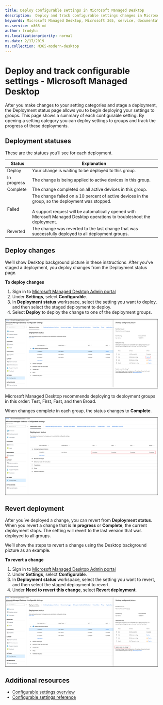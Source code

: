 ```yaml
---
title: Deploy configurable settings in Microsoft Managed Desktop
description:  Deploy and track configurable settings changes in Microsoft Managed Desktop.  
keywords: Microsoft Managed Desktop, Microsoft 365, service, documentation, deploy, staged deployment, configurable settings
ms.service: m365-md
author: trudyha
ms.localizationpriority: normal
ms.date: 2/17/2019
ms.collection: M365-modern-desktop
---
```


# Deploy and track configurable settings - Microsoft Managed Desktop

After you make changes to your setting categories and stage a deployment, the Deployment status page allows you to begin deploying your settings to groups. This page shows a summary of each configurable setting. By opening a setting category you can deploy settings to groups and track the progress of these deployments.

## Deployment statuses 

These are the statues you’ll see for each deployment.

Status	| Explanation 
--- | --- 
Deploy | Your change is waiting to be deployed to this group.
In progress | The change is being applied to active devices in this group. 
Complete | The change completed on all active devices in this group. 
Failed | The change failed on a 10 percent of active devices in the group, so the deployment was stopped.<br><br> A support request will be automatically opened with Microsoft Managed Desktop operations to troubleshoot the deployment. 
Reverted | The change was reverted to the last change that was successfully deployed to all deployment groups.

## Deploy changes

We’ll show Desktop background picture in these instructions. After you’ve staged a deployment, you deploy changes from the Deployment status page. 

**To deploy changes**

1. Sign in to [Microsoft Managed Desktop Admin portal](http://aka.ms/mwaasportal)
2. Under **Settings**, select **Configurable**.
3. In **Deployment status** workspace, select the setting you want to deploy, and then select the staged deployment to deploy.
4. Select **Deploy** to deploy the change to one of the deployment groups.

![Configurable settings deployment status overview](images/deploy-cs-overview.png)

Microsoft Managed Desktop recommends deploying to deployment groups in this order: Test, First, Fast, and then Broad. 

When changes complete in each group, the status changes to **Complete**.

![Configurable settings deployment complete](images/config-setting-complete.png)

## Revert deployment

After you’ve deployed a change, you can revert from **Deployment status**. When you revert a change that is **In progress** or **Complete**, the current deployment stops. The setting will revert to the last version that was deployed to all groups. 

We’ll show the steps to revert a change using the Desktop background picture as an example. 

**To revert a change**
1. Sign in to [Microsoft Managed Desktop Admin portal](http://aka.ms/mwaasportal)
2. Under **Settings**, select **Configurable**.
3. In **Deployment status** workspace, select the setting you want to revert, and then select the staged deployment to revert.
4. Under **Need to revert this change**, select **Revert deployment**.

![Configurable settings deployment revert](images/config-setting-revert.png) 

## Additional resources
- [Configurable settings overview](config-setting-overview.md)
- [Configurable settings reference](config-setting-ref.md) 
